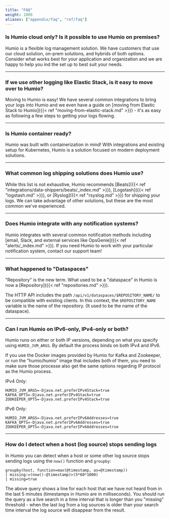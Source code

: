 ```yaml
---
title: "FAQ"
weight: 1000
aliases: ["appendix/faq", "ref/faq"]
---
```



### Is Humio cloud only? Is it possible to use Humio on premises?

Humio is a flexible log management solution. We have customers that use our
cloud solution, on-prem solutions, and hybrids of both options. Consider what
works best for your application and organization and we are happy to help you
ind the set up to best suit your needs.

<hr noshade>

### If we use other logging like Elastic Stack, is it easy to move over to Humio?

Moving to Humio is easy! We have several common integrations to bring your
logs into Humio and we even have a guide on
[moving from Elastic Stack to Humio]({{< ref "moving-from-elastic-stack.md" >}}) -
it's as easy as following a few steps to getting your logs flowing.

<hr noshade>

### Is Humio container ready?

Humio was built with containerization in mind! With integrations and
existing setup for Kubernetes, Humio is a solution focused on modern
deployment solutions.

<hr noshade>

### What common log shipping solutions does Humio use?

While this list is not exhaustive, Humio recommends [Beats]({{< ref "integrations/data-shippers/beats/_index.md" >}}),
[Logstash]({{< ref "logstash.md" >}}), or [Ryslog]({{< ref "rsyslog.md" >}}) for
shipping your logs. We can take advantage of other solutions, but these are the
most common we've experienced.

<hr noshade>

### Does Humio integrate with any notification systems?

Humio integrates with several common notification methods
including [email, Slack, and external services like OpsGenie]({{< ref "alerts/_index.md" >}}).
If you need Humio to work with your particular notification system, contact our support team!

<hr noshade>

### What happened to "Dataspaces"

"Repository" is the new term. What used to be a "dataspace" in Humio is now a [Repository]({{< ref "repositories.md" >}}).

The HTTP API includes the path `/api/v1/dataspaces/$REPOSITORY_NAME/` to be compatible with existing clients.
In this context, the `$REPOSITORY_NAME` variable is the name of the repository. (It used to be the name of the dataspace).


<hr noshade>

### Can I run Humio on IPv6-only, IPv4-only or both?

Humio runs on either or both IP versions, depending on what you specify using `HUMIO_JVM_ARGS`. By default the process binds on both IPv4 and IPv6.

If you use the Docker images provided by Humio for Kafka and Zookeeper, or run the "humio/humio" image that includes both of them,
you need to make sure those processe also get the same options regarding IP protocol as the Humio process.

IPv4 Only:
```
HUMIO_JVM_ARGS=-Djava.net.preferIPv4Stack=true
KAFKA_OPTS=-Djava.net.preferIPv4Stack=true
ZOOKEEPER_OPTS=-Djava.net.preferIPv4Stack=true
```

IPv6 Only:
```
HUMIO_JVM_ARGS=-Djava.net.preferIPv6Addresses=true
KAFKA_OPTS=-Djava.net.preferIPv6Addresses=true
ZOOKEEPER_OPTS=-Djava.net.preferIPv6Addresses=true
```

<hr noshade>

### How do I detect when a host (log source) stops sending logs

In Humio you can detect when a host or some other log source stops
sending logs using the `now()` function and `groupby`:

```
groupby(host, function=max(@timestamp, as=@timestamp))
| missing:=(now()-@timestamp)>(5*60*1000)
| missing=true
```

The above query shows a line for each host that we have not heard from
in the last 5 minutes (timestamps in Humio are in milliseconds). You
should run the query as a live search in a time interval that is
longer than you "missing" threshold - when the last log from a log
sources is older than your search time interval the log source will
disappear from the result.